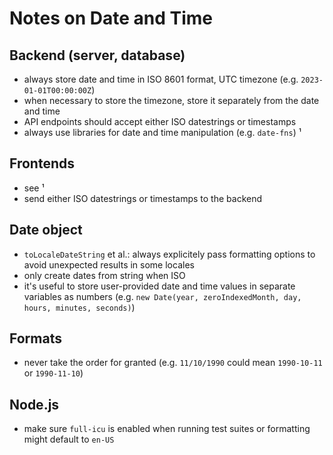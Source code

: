 # Notes on Date and Time

## Backend (server, database)
- always store date and time in ISO 8601 format, UTC timezone (e.g. `2023-01-01T00:00:00Z`)
- when necessary to store the timezone, store it separately from the date and time
- API endpoints should accept either ISO datestrings or timestamps
- always use libraries for date and time manipulation (e.g. `date-fns`) ¹

## Frontends
- see ¹
- send either ISO datestrings or timestamps to the backend

## Date object
- `toLocaleDateString` et al.: always explicitely pass formatting options to avoid unexpected results in some locales
- only create dates from string when ISO
- it's useful to store user-provided date and time values in separate variables as numbers (e.g. `new Date(year, zeroIndexedMonth, day, hours, minutes, seconds)`)

## Formats
- never take the order for granted (e.g. `11/10/1990` could mean `1990-10-11` or `1990-11-10`)

## Node.js
- make sure `full-icu` is enabled when running test suites or formatting might default to `en-US`
